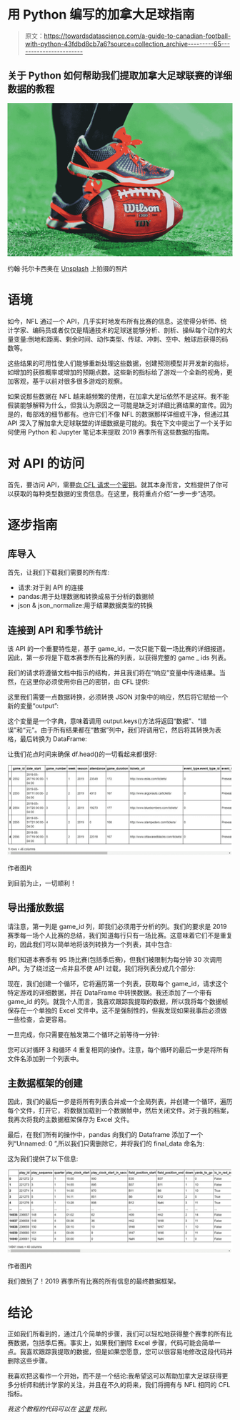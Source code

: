 # 用 Python 编写的加拿大足球指南

> 原文：<https://towardsdatascience.com/a-guide-to-canadian-football-with-python-43fdbd8cb7a6?source=collection_archive---------65----------------------->

## 关于 Python 如何帮助我们提取加拿大足球联赛的详细数据的教程

![](img/94c131ba97609466f53384a9478193d9.png)

约翰·托尔卡西奥在 [Unsplash](https://unsplash.com?utm_source=medium&utm_medium=referral) 上拍摄的照片

# 语境

如今，NFL 通过一个 API，几乎实时地发布所有比赛的信息。这使得分析师、统计学家、编码员或者仅仅是精通技术的足球迷能够分析、剖析、操纵每个动作的大量变量:倒地和距离、剩余时间、动作类型、传球、冲刺、空中、触球后获得的码数等。

这些结果的可用性使人们能够重新处理这些数据，创建预测模型并开发新的指标，如增加的获胜概率或增加的预期点数。这些新的指标给了游戏一个全新的视角，更加客观，基于以前对很多很多游戏的观察。

如果说那些数据在 NFL 越来越频繁的使用，在加拿大足坛依然不是这样。我不能假装能够解释为什么，但我认为原因之一可能是缺乏对详细比赛结果的宣传。因为是的，每部戏的细节都有。也许它们不像 NFL 的数据那样详细或干净，但通过其 API 深入了解加拿大足球联盟的详细数据是可能的。我在下文中提出了一个关于如何使用 Python 和 Jupyter 笔记本来提取 2019 赛季所有这些数据的指南。

# 对 API 的访问

首先，要访问 API，需要[向 CFL 请求一个密钥](https://api.cfl.ca/key-request)。就其本身而言，文档提供了你可以获取的每种类型数据的宝贵信息。在这里，我将重点介绍“一步一步”选项。

# 逐步指南

## 库导入

首先，让我们下载我们需要的所有库:

*   请求:对于到 API 的连接
*   pandas:用于处理数据和转换成易于分析的数据帧
*   json & json_normalize:用于结果数据类型的转换

## 连接到 API 和季节统计

该 API 的一个重要特性是，基于 game_id，一次只能下载一场比赛的详细报道。因此，第一步将是下载本赛季所有比赛的列表，以获得完整的 game _ ids 列表。

我们的请求将遵循文档中指示的结构，并且我们将在“响应”变量中传递结果。当然，在这里你必须使用你自己的密钥，由 CFL 提供:

这里我们需要一点数据转换，必须转换 JSON 对象中的响应，然后将它赋给一个新的变量“output”:

这个变量是一个字典，意味着调用 output.keys()方法将返回“数据”、“错误”和“元”。由于所有结果都在“数据”列中，我们将调用它，然后将其转换为表格，最后转换为 DataFrame:

让我们花点时间来确保 df.head()的一切看起来都很好:

![](img/0cd50721db2297afbca13a3bdb4af794.png)

作者图片

到目前为止，一切顺利！

## 导出播放数据

请注意，第一列是 game_id 列，即我们必须用于分析的列。我们的要求是 2019 赛季每一场个人比赛的总结，我们知道每行只有一场比赛。这意味着它们不是重复的，因此我们可以简单地将该列转换为一个列表，其中包含:

我们知道本赛季有 95 场比赛(包括季后赛)，但我们被限制为每分钟 30 次调用 API。为了绕过这一点并且不使 API 过载，我们将列表分成几个部分:

现在，我们创建一个循环，它将遍历第一个列表，获取每个 game_id，请求这个特定游戏的详细数据，并在 DataFrame 中转换数据。我还添加了一个带有 game_id 的列。就我个人而言，我喜欢跟踪我提取的数据，所以我将每个数据帧保存在一个单独的 Excel 文件中。这不是强制性的，但我发现如果我事后必须做一些检查，会更容易。

一旦完成，你只需要在触发第二个循环之前等待一分钟:

您可以对循环 3 和循环 4 重复相同的操作。注意，每个循环的最后一步是将所有文件名添加到一个列表中。

## 主数据框架的创建

因此，我们的最后一步是将所有列表合并成一个全局列表，并创建一个循环，遍历每个文件，打开它，将数据加载到一个数据帧中，然后关闭文件。对于我的档案，我再次将我的主数据框架保存为 Excel 文件。

最后，在我们所有的操作中，pandas 向我们的 Dataframe 添加了一个列“Unnamed: 0 ”,所以我们只需删除它，并将我们的 final_data 命名为:

这为我们提供了以下信息:

![](img/4b9dd13822605074eec59eb1c2a27f8a.png)

作者图片

我们做到了！2019 赛季所有比赛的所有信息的最终数据框架。

# 结论

正如我们所看到的，通过几个简单的步骤，我们可以轻松地获得整个赛季的所有比赛数据，包括季后赛。事实上，如果我们删除 Excel 步骤，代码可能会简单一点。我喜欢跟踪我提取的数据，但是如果您愿意，您可以很容易地修改这段代码并删除这些步骤。

我喜欢把这看作一个开始，而不是一个结论:我希望这可以帮助加拿大足球获得更多分析师和统计学家的关注，并且在不久的将来，我们将拥有与 NFL 相同的 CFL 指标。

*我这个教程的代码可以在* [*这里*](https://github.com/Nicolas-Schonau/sports-data-analysis/blob/master/CFL/Guide_API_play_by_play.ipynb) *找到。*